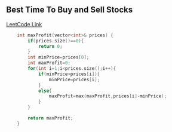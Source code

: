 ## Best Time To Buy and Sell Stocks
[LeetCode Link](https://leetcode.com/problems/best-time-to-buy-and-sell-stock/)

```cpp
    int maxProfit(vector<int>& prices) {
        if(prices.size()==0){
            return 0;
        }
        int minPrice=prices[0];
        int maxProfit=0;
        for(int i=1;i<prices.size();i++){
            if(minPrice>prices[i]){
                minPrice=prices[i];
            }
            else{
                maxProfit=max(maxProfit,prices[i]-minPrice);
            }
        }

        return maxProfit;
    }
```